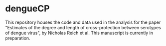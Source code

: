 dengueCP
========

This repository houses the code and data used in the analysis for the paper "Estimates of the degree and length of cross-protection between serotypes of dengue virus", by Nicholas Reich et al.  This manuscript is currently in preparation.
